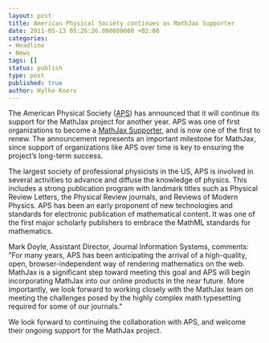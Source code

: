 ```yaml
---
layout: post
title: American Physical Society continues as MathJax Supporter
date: 2011-05-13 05:26:26.000000000 +02:00
categories:
- Headline
- News
tags: []
status: publish
type: post
published: true
author: Hylke Koers
---
```


The American Physical Society ([APS](http://www.aps.org)) has announced that it will continue its support for the MathJax project for another year. APS was one of first organizations to become a [MathJax Supporter](http://www.mathjax.org/sponsors/mathjax-sponsorship-program/), and is now one of the first to renew. The announcement represents an important milestone for MathJax, since support of organizations like APS over time is key to ensuring the project’s long-term success.

The largest society of professional physicists in the US, APS is involved in several activities to advance and diffuse the knowledge of physics. This includes a strong publication program with landmark titles such as Physical Review Letters, the Physical Review journals, and Reviews of Modern Physics. APS has been an early proponent of new technologies and standards for electronic publication of mathematical content. It was one of the first major scholarly publishers to embrace the MathML standards for mathematics.

Mark Doyle, Assistant Director, Journal Information Systems, comments: "For many years, APS has been anticipating the arrival of a high-quality, open, browser-independent way of rendering mathematics on the web. MathJax is a significant step toward meeting this goal and APS will begin incorporating MathJax into our online products in the near future. More importantly, we look forward to working closely with the MathJax team on meeting the challenges posed by the highly complex math typesetting required for some of our journals."

We look forward to continuing the collaboration with APS, and welcome their ongoing support for the MathJax project.